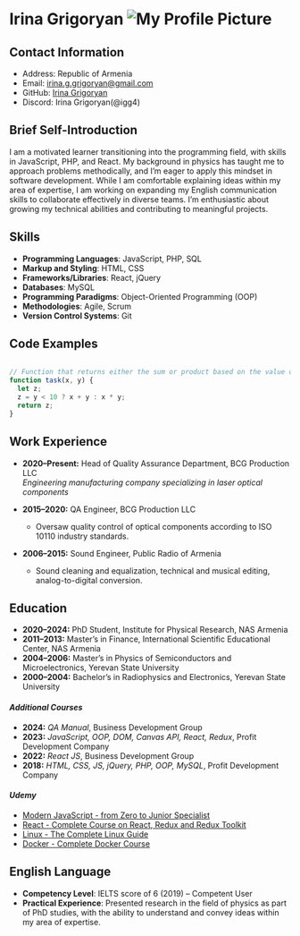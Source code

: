 # Irina Grigoryan    ![My Profile Picture](images/ProfilePicture].jpg)  


## Contact Information
- Address: Republic of Armenia 
- Email: irina.g.grigoryan@gmail.com
- GitHub: [Irina Grigoryan](https://github.com/IGG4/rsschool-cv)
- Discord: Irina Grigoryan(@igg4)


## Brief Self-Introduction

I am a motivated learner transitioning into the programming field, with skills in JavaScript, PHP, and React. My background in physics has taught me to approach problems methodically, and I’m eager to apply this mindset in software development. While I am comfortable explaining ideas within my area of expertise, I am working on expanding my English communication skills to collaborate effectively in diverse teams. I’m enthusiastic about growing my technical abilities and contributing to meaningful projects.


## Skills
- **Programming Languages**: JavaScript, PHP, SQL
- **Markup and Styling**: HTML, CSS
- **Frameworks/Libraries**: React, jQuery
- **Databases**: MySQL
- **Programming Paradigms**: Object-Oriented Programming (OOP)
- **Methodologies**: Agile, Scrum
- **Version Control Systems**: Git

## Code Examples
```javascript

// Function that returns either the sum or product based on the value of y
function task(x, y) {
  let z;
  z = y < 10 ? x + y : x * y; 
  return z;
}

```
## Work Experience

- **2020–Present:** Head of Quality Assurance Department, BCG Production LLC  
  *Engineering manufacturing company specializing in laser optical components*  

- **2015–2020:** QA Engineer, BCG Production LLC  
  - Oversaw quality control of optical components according to ISO 10110 industry standards.  

- **2006–2015:** Sound Engineer, Public Radio of Armenia  
  - Sound cleaning and equalization, technical and musical editing, analog-to-digital conversion.

## Education 

- **2020–2024:** PhD Student, Institute for Physical Research, NAS Armenia  
- **2011–2013:** Master’s in Finance, International Scientific Educational Center, NAS Armenia  
- **2004–2006:** Master’s in Physics of Semiconductors and Microelectronics, Yerevan State University  
- **2000–2004:** Bachelor’s in Radiophysics and Electronics, Yerevan State University  

#### *Additional Courses*

- **2024:** *QA Manual*, Business Development Group  
- **2023:** *JavaScript, OOP, DOM, Canvas API, React, Redux*, Profit Development Company  
- **2022:** *React JS*, Business Development Group  
- **2018:** *HTML, CSS, JS, jQuery, PHP, OOP, MySQL*, Profit Development Company  
#### *Udemy*
- [Modern JavaScript - from Zero to Junior Specialist](https://www.udemy.com/course/javascript-zero-to-junior-developer/)
- [React - Complete Course on React, Redux and Redux Toolkit](https://www.udemy.com/course/react-ru/?couponCode=JUST4U02223)
- [Linux - The Complete Linux Guide](https://www.udemy.com/course/linux-complete/?couponCode=ACCAGE0923)
- [Docker - Complete Docker Course](https://www.udemy.com/course/docker-ru/?couponCode=JUST4U02223)


## English Language
- **Competency Level**:  IELTS score of 6 (2019) – Competent User  
- **Practical Experience**: Presented research in the field of physics as part of PhD studies, with the ability to understand and convey ideas within my area of expertise.

   



